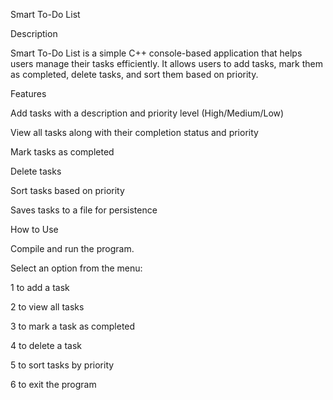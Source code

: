 Smart To-Do List

Description

Smart To-Do List is a simple C++ console-based application that helps users manage their tasks efficiently. It allows users to add tasks, mark them as completed, delete tasks, and sort them based on priority.

Features

Add tasks with a description and priority level (High/Medium/Low)

View all tasks along with their completion status and priority

Mark tasks as completed

Delete tasks

Sort tasks based on priority

Saves tasks to a file for persistence

How to Use

Compile and run the program.

Select an option from the menu:

1 to add a task

2 to view all tasks

3 to mark a task as completed

4 to delete a task

5 to sort tasks by priority

6 to exit the program

